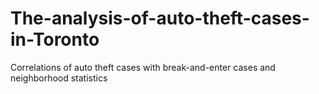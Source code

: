 # The-analysis-of-auto-theft-cases-in-Toronto
Correlations of auto theft cases with break-and-enter cases and neighborhood statistics
